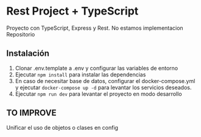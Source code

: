 # Rest Project + TypeScript

Proyecto con TypeScript, Express y Rest.
No estamos implementacion Repositorio
## Instalación

1. Clonar .env.template a .env y configurar las variables de entorno
2. Ejecutar `npm install` para instalar las dependencias
3. En caso de necesitar base de datos, configurar el docker-compose.yml y ejecutar `docker-compose up -d` para levantar los servicios deseados.
4. Ejecutar `npm run dev` para levantar el proyecto en modo desarrollo



## TO IMPROVE
Unificar el uso de objetos o clases en config